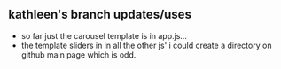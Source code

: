 
## kathleen's branch updates/uses
- so far just the carousel template is in app.js...
- the template sliders in in all the other js' i could create a directory on github main page which is odd. 
